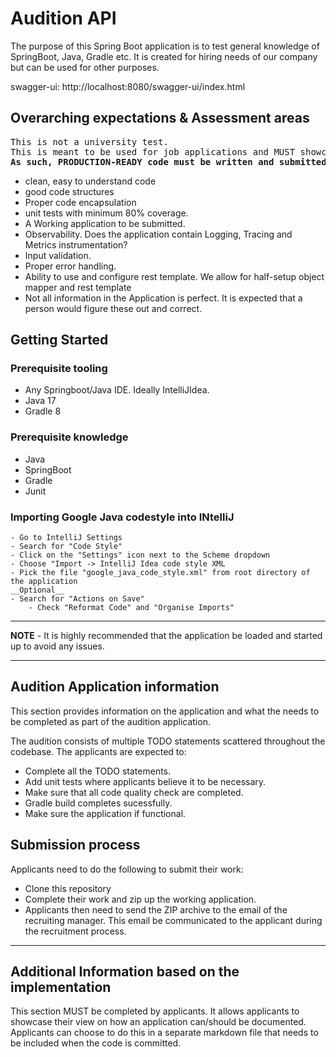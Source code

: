 # Audition API

The purpose of this Spring Boot application is to test general knowledge of SpringBoot, Java, Gradle etc. It is created for hiring needs of our company but can be used for other purposes.


swagger-ui: http://localhost:8080/swagger-ui/index.html

## Overarching expectations & Assessment areas

<pre>
This is not a university test. 
This is meant to be used for job applications and MUST showcase your full skillset. 
<b>As such, PRODUCTION-READY code must be written and submitted. </b> 
</pre>

- clean, easy to understand code
- good code structures
- Proper code encapsulation
- unit tests with minimum 80% coverage.
- A Working application to be submitted.
- Observability. Does the application contain Logging, Tracing and Metrics instrumentation?
- Input validation.
- Proper error handling.
- Ability to use and configure rest template. We allow for half-setup object mapper and rest template
- Not all information in the Application is perfect. It is expected that a person would figure these out and correct.
  
## Getting Started

### Prerequisite tooling

- Any Springboot/Java IDE. Ideally IntelliJIdea.
- Java 17
- Gradle 8
  
### Prerequisite knowledge

- Java
- SpringBoot
- Gradle
- Junit

### Importing Google Java codestyle into INtelliJ

```
- Go to IntelliJ Settings
- Search for "Code Style"
- Click on the "Settings" icon next to the Scheme dropdown
- Choose "Import -> IntelliJ Idea code style XML
- Pick the file "google_java_code_style.xml" from root directory of the application
__Optional__
- Search for "Actions on Save"
    - Check "Reformat Code" and "Organise Imports"
```

---
**NOTE** -
It is  highly recommended that the application be loaded and started up to avoid any issues.

---

## Audition Application information

This section provides information on the application and what the needs to be completed as part of the audition application.

The audition consists of multiple TODO statements scattered throughout the codebase. The applicants are expected to:

- Complete all the TODO statements.
- Add unit tests where applicants believe it to be necessary.
- Make sure that all code quality check are completed.
- Gradle build completes sucessfully.
- Make sure the application if functional.

## Submission process
Applicants need to do the following to submit their work: 
- Clone this repository
- Complete their work and zip up the working application. 
- Applicants then need to send the ZIP archive to the email of the recruiting manager. This email be communicated to the applicant during the recruitment process. 

  
---
## Additional Information based on the implementation

This section MUST be completed by applicants. It allows applicants to showcase their view on how an application can/should be documented. 
Applicants can choose to do this in a separate markdown file that needs to be included when the code is committed. 
